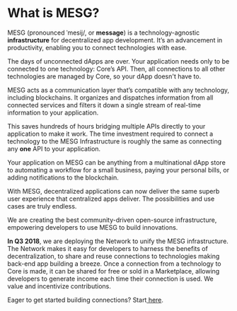 # What is MESG?

MESG \(pronounced ˈmesij/, or **message**\) is a technology-agnostic **infrastructure** for decentralized app development. It’s an advancement in productivity, enabling you to connect technologies with ease.

The days of unconnected dApps are over. Your application needs only to be connected to one technology: Core’s API. Then, all connections to all other technologies are managed by Core, so your dApp doesn't have to. 

MESG acts as a communication layer that’s compatible with any technology, including blockchains. It organizes and dispatches information from all connected services and filters it down a single stream of real-time information to your application.

This saves hundreds of hours bridging multiple APIs directly to your application to make it work. The time investment required to connect a technology to the MESG Infrastructure is roughly the same as connecting any **one** API to your application.

Your application on MESG can be anything from a multinational dApp store to automating a workflow for a small business, paying your personal bills, or adding notifications to the blockchain. 

With MESG, decentralized applications can now deliver the same superb user experience that centralized apps deliver. The possibilities and use cases are truly endless.

We are creating the best community-driven open-source infrastructure, empowering developers to use MESG to build innovations.

**In Q3 2018**, we are deploying the Network to unify the MESG infrastructure. The Network makes it easy for developers to harness the benefits of decentralization, to share and reuse connections to technologies making back-end app building a breeze. Once a connection from a technology to Core is made, it can be shared for free or sold in a Marketplace, allowing developers to generate income each time their connection is used. We value and incentivize contributions.

Eager to get started building connections? Start[ here](https://docs.mesg.tech/~/edit/primary/start-here/run-a-node).  
  


